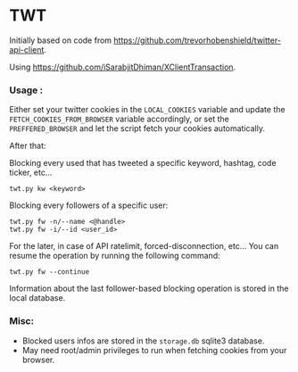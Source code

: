 # TWT

Initially based on code from https://github.com/trevorhobenshield/twitter-api-client.

Using https://github.com/iSarabjitDhiman/XClientTransaction.


### Usage :
Either set your twitter cookies in the `LOCAL_COOKIES` variable and update the `FETCH_COOKIES_FROM_BROWSER` variable accordingly, or set the `PREFFERED_BROWSER` and let the script fetch your cookies automatically.

After that:

Blocking every used that has tweeted a specific keyword, hashtag, code ticker, etc...
```
twt.py kw <keyword>
```

Blocking every followers of a specific user:
```
twt.py fw -n/--name <@handle>
twt.py fw -i/--id <user_id>
```

For the later, in case of API ratelimit, forced-disconnection, etc... You can resume the operation by running the following command:
```
twt.py fw --continue
```

Information about the last follower-based blocking operation is stored in the local database.

### Misc:

- Blocked users infos are stored in the `storage.db` sqlite3 database.
- May need root/admin privileges to run when fetching cookies from your browser.
